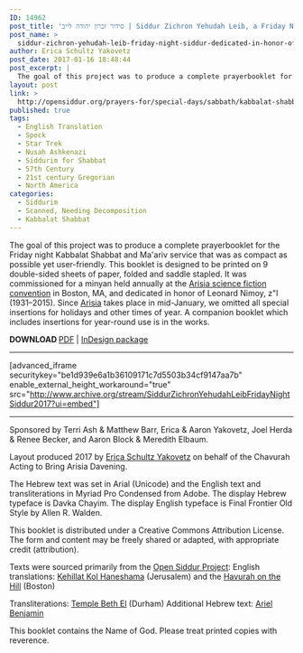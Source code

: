 ```yaml
---
ID: 14962
post_title: 'סידור זכרון יהודה לייב | Siddur Zichron Yehudah Leib, a Friday Night Siddur dedicated in honor of Leonard Nimoy, z&#8221;l (2017)'
post_name: >
  siddur-zichron-yehudah-leib-friday-night-siddur-dedicated-in-honor-of-leonard-nimoy
author: Erica Schultz Yakovetz
post_date: 2017-01-16 18:48:44
post_excerpt: |
  The goal of this project was to produce a complete prayerbooklet for the Friday night Kabbalat Shabbat and Ma'ariv service that was as compact as possible yet user-friendly. This booklet is designed to be printed on 9 double-sided sheets of paper, folded and saddle stapled. It was commissioned for a minyan held annually at the <a href="http://www.arisia.org">Arisia science fiction convention</a> in Boston, MA, and dedicated in honor of Leonard Nimoy, z"l (1931–2015). Since Arisia takes place in mid-January, we omitted all special insertions for holidays and other times of year. A companion booklet which includes insertions for year-round use is in the works.
layout: post
link: >
  http://opensiddur.org/prayers-for/special-days/sabbath/kabbalat-shabbat/siddur-zichron-yehudah-leib-friday-night-siddur-dedicated-in-honor-of-leonard-nimoy/
published: true
tags:
  - English Translation
  - Spock
  - Star Trek
  - Nusaḥ Ashkenazi
  - Siddurim for Shabbat
  - 57th Century
  - 21st century Gregorian
  - North America
categories:
  - Siddurim
  - Scanned, Needing Decomposition
  - Kabbalat Shabbat
---
```

The goal of this project was to produce a complete prayerbooklet for the Friday night Kabbalat Shabbat and Ma'ariv service that was as compact as possible yet user-friendly. This booklet is designed to be printed on 9 double-sided sheets of paper, folded and saddle stapled. It was commissioned for a minyan held annually at the <a href="http://www.arisia.org">Arisia science fiction convention</a> in Boston, MA, and dedicated in honor of Leonard Nimoy, z"l (1931–2015). Since <a href="http://www.arisia.org">Arisia</a> takes place in mid-January, we omitted all special insertions for holidays and other times of year. A companion booklet which includes insertions for year-round use is in the works.

<strong>DOWNLOAD </strong><a href="http://opensiddur.org/wp-content/uploads/2017/01/Siddur-Zichron-Yehudah-Leib-Friday-Night-Siddur-2017.pdf">PDF</a> | <a href="http://opensiddur.org/wp-content/uploads/2017/01/Siddur-Zichron-Yehudah-Leib-Friday-Night-Siddur-2017.zip">InDesign package</a>

<hr />

[advanced_iframe securitykey="be1d939e6a1b36109171c7d5503b34cf9147aa7b" enable_external_height_workaround="true" src="http://www.archive.org/stream/SiddurZichronYehudahLeibFridayNightSiddur2017?ui=embed"]

<hr />

Sponsored by Terri Ash & Matthew Barr, Erica & Aaron Yakovetz, Joel Herda & Renee Becker, and Aaron Block & Meredith Elbaum.

Layout produced 2017 by <a href="http://www.schultzyakovetz.com">Erica Schultz Yakovetz</a> on behalf of the Chavurah Acting to Bring Arisia Davening.

The Hebrew text was set in Arial (Unicode) and the English text and transliterations in Myriad Pro Condensed from Adobe. The display Hebrew typeface is Davka Chayim. The display English typeface is Final Frontier Old Style by Allen R. Walden.

This booklet is distributed under a Creative Commons Attribution License. The form and content may be freely shared or adapted, with appropriate credit (attribution).

Texts were sourced primarily from the <a href="http://opensiddur.org">Open Siddur Project</a>: 
English translations: <a href="http://opensiddur.org/prayers-for/special-days/sabbath/kabbalat-shabbat/the-seder- tefillah-for-shabbat-and-yom-tov-of-kehillat-kol-haneshama-jerusalem/">Kehillat Kol Haneshama</a> (Jerusalem) and the <a href="http://opensiddur.org/prayers-for/special-days/sabbath/kabbalat-shabbat/siddur-on-the-hill-adapted-by-aharon-varady/">Havurah on the Hill</a> (Boston)

Transliterations: <a href="http://www.betheldurham.org/docs/transliteration_erev_shabbat.pdf">Temple Beth El</a> (Durham)
Additional Hebrew text: <a href="http://siddur.arielbenjamin.com/texts">Ariel Benjamin</a>

This booklet contains the Name of God. Please treat printed copies with reverence.